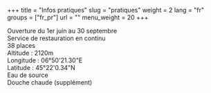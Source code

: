 +++
title = "Infos pratiques"
slug = "pratiques"
weight = 2
lang = "fr"
groups = ["fr_pr"]
url = ""
menu_weight = 20
+++

<span class="glyphicon glyphicon-time" aria-hidden="true"></span>
Ouverture du 1er juin au 30 septembre  
<span class="glyphicon glyphicon-cutlery" aria-hidden="true"></span>
Service de restauration en continu  
<span class="glyphicon glyphicon-ok-sign" aria-hidden="true"></span>
38 places  
<span class="glyphicon glyphicon-chevron-up" aria-hidden="true"></span>
Altitude : 2120m  
<span class="glyphicon glyphicon-resize-vertical" aria-hidden="true"></span>
Longitude : 06°50'21.30"E  
<span class="glyphicon glyphicon-resize-horizontal" aria-hidden="true"></span>
Latitude : 45°22'0.34"N  
<span class="glyphicon glyphicon-tint" aria-hidden="true"></span>
Eau de source  
<span class="glyphicon glyphicon-plus" aria-hidden="true"></span>
Douche chaude (supplément)  